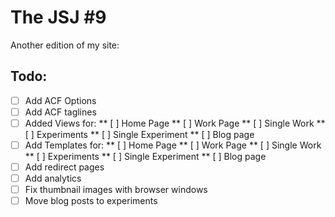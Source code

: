 # The JSJ #9 

Another edition of my site:

## Todo:

* [ ] Add ACF Options
* [ ] Add ACF taglines
* [ ] Added Views for:
** [ ] Home Page
** [ ] Work Page
** [ ] Single Work
** [ ] Experiments
** [ ] Single Experiment
** [ ] Blog page
* [ ] Add Templates for:
** [ ] Home Page
** [ ] Work Page
** [ ] Single Work
** [ ] Experiments
** [ ] Single Experiment
** [ ] Blog page
* [ ] Add redirect pages
* [ ] Add analytics
* [ ] Fix thumbnail images with browser windows
* [ ] Move blog posts to experiments